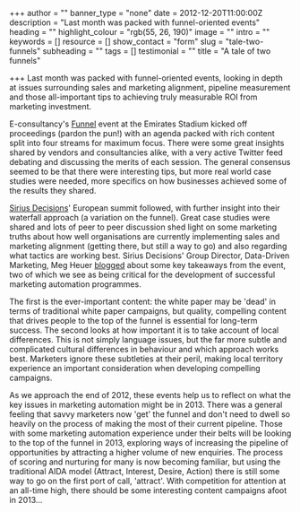 +++
author = ""
banner_type = "none"
date = 2012-12-20T11:00:00Z
description = "Last month was packed with funnel-oriented events"
heading = ""
highlight_colour = "rgb(55, 26, 190)"
image = ""
intro = ""
keywords = []
resource = []
show_contact = "form"
slug = "tale-two-funnels"
subheading = ""
tags = []
testimonial = ""
title = "A tale of two funnels"

+++
Last month was packed with funnel-oriented events, looking in depth at issues surrounding sales and marketing alignment, pipeline measurement and those all-important tips to achieving truly measurable ROI from marketing investment.

E-consultancy's [Funnel](http://econsultancy.com/uk/funnel) event at the Emirates Stadium kicked off proceedings (pardon the pun!) with an agenda packed with rich content split into four streams for maximum focus. There were some great insights shared by vendors and consultancies alike, with a very active Twitter feed debating and discussing the merits of each session. The general consensus seemed to be that there were interesting tips, but more real world case studies were needed, more specifics on how businesses achieved some of the results they shared.

[Sirius Decisions](http://www.siriusdecisions.com/)' European summit followed, with further insight into their waterfall approach (a variation on the funnel). Great case studies were shared and lots of peer to peer discussion shed light on some marketing truths about how well organisations are currently implementing sales and marketing alignment (getting there, but still a way to go) and also regarding what tactics are working best. Sirius Decisions' Group Director, Data-Driven Marketing, Meg Heuer [blogged](http://www.siriusdecisions.com/blog/six-thoughts-from-siriusdecisions-summit-europe-2012/) about some key takeaways from the event, two of which we see as being critical for the development of successful marketing automation programmes.

The first is the ever-important content: the white paper may be 'dead' in terms of traditional white paper campaigns, but quality, compelling content that drives people to the top of the funnel is essential for long-term success. The second looks at how important it is to take account of local differences. This is not simply language issues, but the far more subtle and complicated cultural differences in behaviour and which approach works best. Marketers ignore these subtleties at their peril, making local territory experience an important consideration when developing compelling campaigns.

As we approach the end of 2012, these events help us to reflect on what the key issues in marketing automation might be in 2013. There was a general feeling that savvy marketers now 'get' the funnel and don't need to dwell so heavily on the process of making the most of their current pipeline. Those with some marketing automation experience under their belts will be looking to the top of the funnel in 2013, exploring ways of increasing the pipeline of opportunities by attracting a higher volume of new enquiries. The process of scoring and nurturing for many is now becoming familiar, but using the traditional AIDA model (Attract, Interest, Desire, Action) there is still some way to go on the first port of call, 'attract'. With competition for attention at an all-time high, there should be some interesting content campaigns afoot in 2013...